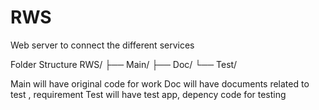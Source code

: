 # RWS
Web server to connect the different services

Folder Structure
RWS/
├── Main/
├── Doc/
└── Test/

Main will have original code for work
Doc will have documents related to test , requirement 
Test will have test app, depency code for testing
